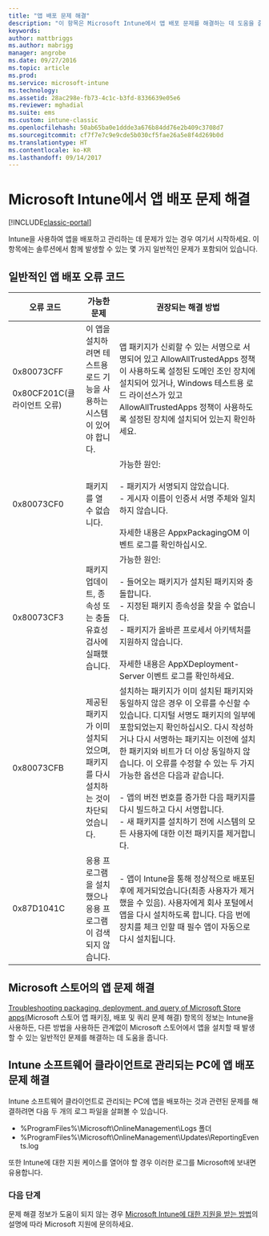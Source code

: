 ```yaml
---
title: "앱 배포 문제 해결"
description: "이 항목은 Microsoft Intune에서 앱 배포 문제를 해결하는 데 도움을 줍니다."
keywords: 
author: mattbriggs
ms.author: mabrigg
manager: angrobe
ms.date: 09/27/2016
ms.topic: article
ms.prod: 
ms.service: microsoft-intune
ms.technology: 
ms.assetid: 28ac298e-fb73-4c1c-b3fd-8336639e05e6
ms.reviewer: mghadial
ms.suite: ems
ms.custom: intune-classic
ms.openlocfilehash: 50ab65ba0e1ddde3a676b84dd76e2b409c3708d7
ms.sourcegitcommit: cf7f7e7c9e9cde5b030cf5fae26a5e8f4d269b0d
ms.translationtype: HT
ms.contentlocale: ko-KR
ms.lasthandoff: 09/14/2017
---
```

# <a name="troubleshoot-app-deployment-problems-in-microsoft-intune"></a>Microsoft Intune에서 앱 배포 문제 해결

[!INCLUDE[classic-portal](../includes/classic-portal.md)]

Intune을 사용하여 앱을 배포하고 관리하는 데 문제가 있는 경우 여기서 시작하세요. 이 항목에는 솔루션에서 함께 발생할 수 있는 몇 가지 일반적인 문제가 포함되어 있습니다.

## <a name="common-app-deployment-error-codes"></a>일반적인 앱 배포 오류 코드

|오류 코드|가능한 문제|권장되는 해결 방법|
|--------------|--------------------|------------------------|
|0x80073CFF<br /><br />0x80CF201C(클라이언트 오류)|이 앱을 설치하려면 테스트용 로드 기능을 사용하는 시스템이 있어야 합니다.|앱 패키지가 신뢰할 수 있는 서명으로 서명되어 있고 AllowAllTrustedApps 정책이 사용하도록 설정된 도메인 조인 장치에 설치되어 있거나, Windows 테스트용 로드 라이선스가 있고 AllowAllTrustedApps 정책이 사용하도록 설정된 장치에 설치되어 있는지 확인하세요.|
|0x80073CF0|패키지를 열 수 없습니다.|가능한 원인:<br /><br />-   패키지가 서명되지 않았습니다.<br />-   게시자 이름이 인증서 서명 주체와 일치하지 않습니다.<br /><br />자세한 내용은 AppxPackagingOM 이벤트 로그를 확인하십시오.|
|0x80073CF3|패키지 업데이트, 종속성 또는 충돌 유효성 검사에 실패했습니다.|가능한 원인:<br /><br />-   들어오는 패키지가 설치된 패키지와 충돌합니다.<br />-   지정된 패키지 종속성을 찾을 수 없습니다.<br />-   패키지가 올바른 프로세서 아키텍처를 지원하지 않습니다.<br /><br />자세한 내용은 AppXDeployment-Server 이벤트 로그를 확인하세요.|
|0x80073CFB|제공된 패키지가 이미 설치되었으며, 패키지를 다시 설치하는 것이 차단되었습니다.|설치하는 패키지가 이미 설치된 패키지와 동일하지 않은 경우 이 오류를 수신할 수 있습니다. 디지털 서명도 패키지의 일부에 포함되었는지 확인하십시오. 다시 작성하거나 다시 서명하는 패키지는 이전에 설치한 패키지와 비트가 더 이상 동일하지 않습니다. 이 오류를 수정할 수 있는 두 가지 가능한 옵션은 다음과 같습니다.<br /><br />-   앱의 버전 번호를 증가한 다음 패키지를 다시 빌드하고 다시 서명합니다.<br />-   새 패키지를 설치하기 전에 시스템의 모든 사용자에 대한 이전 패키지를 제거합니다.|
|0x87D1041C|응용 프로그램을 설치했으나 응용 프로그램이 검색되지 않습니다.|- 앱이 Intune을 통해 정상적으로 배포된 후에 제거되었습니다(최종 사용자가 제거했을 수 있음). 사용자에게 회사 포털에서 앱을 다시 설치하도록 합니다. 다음 번에 장치를 체크 인할 때 필수 앱이 자동으로 다시 설치됩니다.|

## <a name="troubleshooting-apps-from-the-microsoft-store"></a>Microsoft 스토어의 앱 문제 해결

[Troubleshooting packaging, deployment, and query of Microsoft Store apps](https://msdn.microsoft.com/library/windows/desktop/hh973484.aspx)(Microsoft 스토어 앱 패키징, 배포 및 쿼리 문제 해결) 항목의 정보는 Intune을 사용하든, 다른 방법을 사용하든 관계없이 Microsoft 스토어에서 앱을 설치할 때 발생할 수 있는 일반적인 문제를 해결하는 데 도움을 줍니다.

## <a name="troubleshooting-app-deployment-to-pcs-managed-by-the-intune-software-client"></a>Intune 소프트웨어 클라이언트로 관리되는 PC에 앱 배포 문제 해결
Intune 소프트웨어 클라이언트로 관리되는 PC에 앱을 배포하는 것과 관련된 문제를 해결하려면 다음 두 개의 로그 파일을 살펴볼 수 있습니다.
- %ProgramFiles%\Microsoft\OnlineManagement\Logs 폴더
- %ProgramFiles%\Microsoft\OnlineManagement\Updates\ReportingEvents.log

또한 Intune에 대한 지원 케이스를 열어야 할 경우 이러한 로그를 Microsoft에 보내면 유용합니다.


### <a name="next-steps"></a>다음 단계
문제 해결 정보가 도움이 되지 않는 경우 [Microsoft Intune에 대한 지원을 받는 방법](how-to-get-support-for-microsoft-intune.md)의 설명에 따라 Microsoft 지원에 문의하세요.
